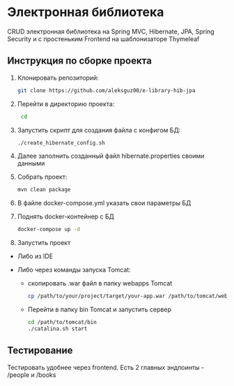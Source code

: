 # Электронная библиотека

CRUD электронная библиотека на Spring MVC, Hibernate, JPA, Spring Security и с простеньким Frontend на шаблонизаторе Thymeleaf

## Инструкция по сборке проекта

1. Клонировать репозиторий:
   ```bash
   git clone https://github.com/aleksguz00/e-library-hib-jpa

2. Перейти в директорию проекта:
   ```bash
    cd

3. Запустить скрипт для создания файла с конфигом БД:
    ```bash
   ./create_hibernate_config.sh
   
4. Далее заполнить созданный файл hibernate.properties своими данными

5. Собрать проект:
   ```bash
   mvn clean package

6. В файле docker-compose.yml указать свои параметры БД

7. Поднять docker-контейнер с БД
   ```bash
   docker-compose up -d

8. Запустить проект
- Либо из IDE
- Либо через команды запуска Tomcat:

    - скопировать .war файл в папку webapps Tomcat
        ```bash
        cp /path/to/your/project/target/your-app.war /path/to/tomcat/webapps/

    - Перейти в папку bin Tomcat и запустить сервер
        ```bash 
        cd /path/to/tomcat/bin
        ./catalina.sh start

## Тестирование

Тестировать удобнее через frontend. Есть 2 главных эндпоинты - /people и /books

